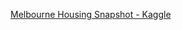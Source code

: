 [Melbourne Housing Snapshot - Kaggle](https://www.kaggle.com/datasets/dansbecker/melbourne-housing-snapshot?resource=download)
